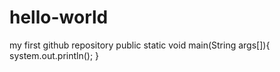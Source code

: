 # hello-world
my first github repository
public static void main(String args[]){
       system.out.println();
}
